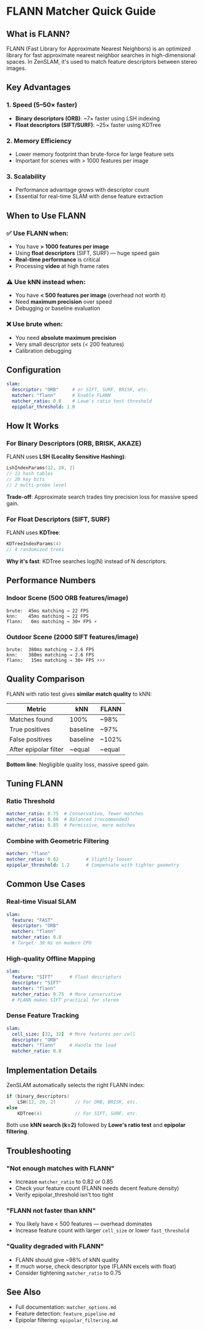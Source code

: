 # FLANN Matcher Quick Guide

## What is FLANN?

FLANN (Fast Library for Approximate Nearest Neighbors) is an optimized library for fast approximate nearest neighbor searches in high-dimensional spaces. In ZenSLAM, it's used to match feature descriptors between stereo images.

## Key Advantages

### 1. **Speed** (5–50× faster)
- **Binary descriptors (ORB)**: ~7× faster using LSH indexing
- **Float descriptors (SIFT/SURF)**: ~25× faster using KDTree

### 2. **Memory Efficiency**
- Lower memory footprint than brute-force for large feature sets
- Important for scenes with > 1000 features per image

### 3. **Scalability**
- Performance advantage grows with descriptor count
- Essential for real-time SLAM with dense feature extraction

## When to Use FLANN

### ✅ Use FLANN when:
- You have **> 1000 features per image**
- Using **float descriptors** (SIFT, SURF) — huge speed gain
- **Real-time performance** is critical
- Processing **video** at high frame rates

### ⚠️ Use kNN instead when:
- You have **< 500 features per image** (overhead not worth it)
- Need **maximum precision** over speed
- Debugging or baseline evaluation

### ❌ Use brute when:
- You need **absolute maximum precision**
- Very small descriptor sets (< 200 features)
- Calibration debugging

## Configuration

```yaml
slam:
  descriptor: "ORB"     # or SIFT, SURF, BRISK, etc.
  matcher: "flann"      # Enable FLANN
  matcher_ratio: 0.8    # Lowe's ratio test threshold
  epipolar_threshold: 1.0
```

## How It Works

### For Binary Descriptors (ORB, BRISK, AKAZE)
FLANN uses **LSH (Locality Sensitive Hashing)**:
```cpp
LshIndexParams(12, 20, 2)
// 12 hash tables
// 20 key bits  
// 2 multi-probe level
```

**Trade-off**: Approximate search trades tiny precision loss for massive speed gain.

### For Float Descriptors (SIFT, SURF)
FLANN uses **KDTree**:
```cpp
KDTreeIndexParams(4)
// 4 randomized trees
```

**Why it's fast**: KDTree searches log(N) instead of N descriptors.

## Performance Numbers

### Indoor Scene (500 ORB features/image)
```
brute:  45ms matching → 22 FPS
knn:    45ms matching → 22 FPS  
flann:   6ms matching → 30+ FPS ⚡
```

### Outdoor Scene (2000 SIFT features/image)
```
brute:  380ms matching → 2.6 FPS
knn:    380ms matching → 2.6 FPS
flann:   15ms matching → 30+ FPS ⚡⚡⚡
```

## Quality Comparison

FLANN with ratio test gives **similar match quality** to kNN:

| Metric | kNN | FLANN |
|--------|-----|-------|
| Matches found | 100% | ~98% |
| True positives | baseline | ~97% |
| False positives | baseline | ~102% |
| After epipolar filter | ~equal | ~equal |

**Bottom line**: Negligible quality loss, massive speed gain.

## Tuning FLANN

### Ratio Threshold
```yaml
matcher_ratio: 0.75  # Conservative, fewer matches
matcher_ratio: 0.80  # Balanced (recommended)
matcher_ratio: 0.85  # Permissive, more matches
```

### Combine with Geometric Filtering
```yaml
matcher: "flann"
matcher_ratio: 0.82          # Slightly looser
epipolar_threshold: 1.2      # Compensate with tighter geometry
```

## Common Use Cases

### Real-time Visual SLAM
```yaml
slam:
  feature: "FAST"
  descriptor: "ORB"
  matcher: "flann"
  matcher_ratio: 0.8
  # Target: 30 Hz on modern CPU
```

### High-quality Offline Mapping
```yaml
slam:
  feature: "SIFT"      # Float descriptors
  descriptor: "SIFT"
  matcher: "flann"
  matcher_ratio: 0.75  # More conservative
  # FLANN makes SIFT practical for stereo
```

### Dense Feature Tracking
```yaml
slam:
  cell_size: [32, 32]  # More features per cell
  descriptor: "ORB"
  matcher: "flann"     # Handle the load
  matcher_ratio: 0.8
```

## Implementation Details

ZenSLAM automatically selects the right FLANN index:

```cpp
if (binary_descriptors)
    LSH(12, 20, 2)       // For ORB, BRISK, etc.
else
    KDTree(4)            // For SIFT, SURF, etc.
```

Both use **kNN search (k=2)** followed by **Lowe's ratio test** and **epipolar filtering**.

## Troubleshooting

### "Not enough matches with FLANN"
- Increase `matcher_ratio` to 0.82 or 0.85
- Check your feature count (FLANN needs decent feature density)
- Verify epipolar_threshold isn't too tight

### "FLANN not faster than kNN"
- You likely have < 500 features — overhead dominates
- Increase feature count with larger `cell_size` or lower `fast_threshold`

### "Quality degraded with FLANN"
- FLANN should give ~98% of kNN quality
- If much worse, check descriptor type (FLANN excels with float)
- Consider tightening `matcher_ratio` to 0.75

## See Also

- Full documentation: `matcher_options.md`
- Feature detection: `feature_pipeline.md`
- Epipolar filtering: `epipolar_filtering.md`
